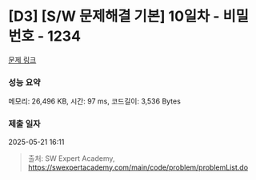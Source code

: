 # [D3] [S/W 문제해결 기본] 10일차 - 비밀번호 - 1234 

[문제 링크](https://swexpertacademy.com/main/code/problem/problemDetail.do?contestProbId=AV14_DEKAJcCFAYD) 

### 성능 요약

메모리: 26,496 KB, 시간: 97 ms, 코드길이: 3,536 Bytes

### 제출 일자

2025-05-21 16:11



> 출처: SW Expert Academy, https://swexpertacademy.com/main/code/problem/problemList.do